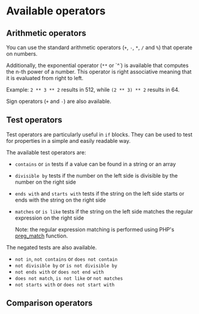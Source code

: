 Available operators
========

Arithmetic operators
--------
You can use the standard arithmetic operators (`+`, `-`, `*`, `/` and `%`) that operate on numbers.

Additionally, the exponential operator (`**` or `^˙) is available that computes the n-th power of a number.
This operator is right associative meaning that it is evaluated from right to left.

Example: `2 ** 3 ** 2` results in 512, while `(2 ** 3) ** 2` results in 64.

Sign operators (`+` and `-`) are also available.

Test operators
--------
Test operators are particularly useful in `if` blocks.
They can be used to test for properties in a simple and easily readable way.

The available test operators are:

 * `contains` or `in` tests if a value can be found in a string or an array
 * `divisible by` tests if the number on the left side is divisible by the number on the right side
 * `ends with` and `starts with` tests if the string on the left side starts or ends with the string on the right side
 * `matches` or `is like` tests if the string on the left side matches the regular expression on the right side

    Note: the regular expression matching is performed using PHP's [preg_match](http://php.net/preg_match) function.

The negated tests are also available.

 * `not in`, `not contains` or `does not contain`
 * `not divisible by` or `is not divisible by`
 * `not ends with` or `does not end with`
 * `does not match`, `is not like` or `not matches`
 * `not starts with` or `does not start with`

Comparison operators
--------
